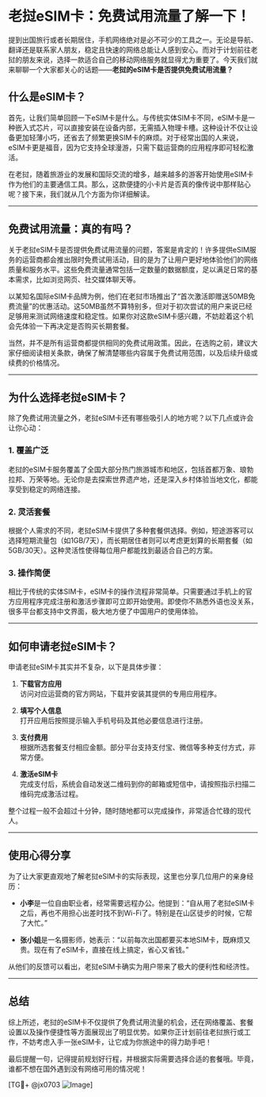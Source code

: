 # 老挝eSIM卡：免费试用流量了解一下！

提到出国旅行或者长期居住，手机网络绝对是必不可少的工具之一。无论是导航、翻译还是联系家人朋友，稳定且快速的网络总能让人感到安心。而对于计划前往老挝的朋友来说，选择一款适合自己的移动网络服务就显得尤为重要了。今天我们就来聊聊一个大家都关心的话题——**老挝的eSIM卡是否提供免费试用流量？**

## 什么是eSIM卡？

首先，让我们简单回顾一下eSIM卡是什么。与传统实体SIM卡不同，eSIM卡是一种嵌入式芯片，可以直接安装在设备内部，无需插入物理卡槽。这种设计不仅让设备更加轻薄小巧，还省去了频繁更换SIM卡的麻烦。对于经常出国的人来说，eSIM卡更是福音，因为它支持全球漫游，只需下载运营商的应用程序即可轻松激活。

在老挝，随着旅游业的发展和国际交流的增多，越来越多的游客开始使用eSIM卡作为他们的主要通信工具。那么，这款便捷的小卡片是否真的像传说中那样贴心呢？接下来，我们就从几个方面为你详细解读。

---

## 免费试用流量：真的有吗？

关于老挝eSIM卡是否提供免费试用流量的问题，答案是肯定的！许多提供eSIM服务的运营商都会推出限时免费试用活动，目的是为了让用户更好地体验他们的网络质量和服务水平。这些免费流量通常包括一定数量的数据额度，足以满足日常的基本需求，比如浏览网页、社交媒体聊天等。

以某知名国际eSIM卡品牌为例，他们在老挝市场推出了“首次激活即赠送50MB免费流量”的优惠活动。这50MB虽然不算特别多，但对于初次尝试的用户来说已经足够用来测试网络速度和稳定性。如果你对这款eSIM卡感兴趣，不妨趁着这个机会先体验一下再决定是否购买长期套餐。

当然，并不是所有运营商都提供相同的免费试用政策。因此，在选购之前，建议大家仔细阅读相关条款，确保了解清楚哪些内容属于免费试用范围，以及后续升级或续费的价格情况。

---

## 为什么选择老挝eSIM卡？

除了免费试用流量之外，老挝eSIM卡还有哪些吸引人的地方呢？以下几点或许会让你心动：

### 1. **覆盖广泛**
老挝的eSIM卡服务覆盖了全国大部分热门旅游城市和地区，包括首都万象、琅勃拉邦、万荣等地。无论你是去探索世界遗产地，还是深入乡村体验当地文化，都能享受到稳定的网络连接。

### 2. **灵活套餐**
根据个人需求的不同，老挝eSIM卡提供了多种套餐供选择。例如，短途游客可以选择短期流量包（如1GB/7天），而长期居住者则可以考虑更划算的长期套餐（如5GB/30天）。这种灵活性使得每位用户都能找到最适合自己的方案。

### 3. **操作简便**
相比于传统的实体SIM卡，eSIM卡的操作流程非常简单。只需要通过手机上的官方应用程序完成注册和激活步骤即可立即开始使用。即使你不熟悉外语也没关系，很多平台都支持中文界面，极大地方便了中国用户的使用体验。

---

## 如何申请老挝eSIM卡？

申请老挝eSIM卡其实并不复杂，以下是具体步骤：

1. **下载官方应用**  
   访问对应运营商的官方网站，下载并安装其提供的专用应用程序。

2. **填写个人信息**  
   打开应用后按照提示输入手机号码及其他必要信息进行注册。

3. **支付费用**  
   根据所选套餐支付相应金额。部分平台支持支付宝、微信等多种支付方式，非常方便。

4. **激活eSIM卡**  
   完成支付后，系统会自动发送二维码到你的邮箱或短信中，请按照指示扫描二维码完成激活过程。

整个过程一般不会超过十分钟，随时随地都可以完成操作，非常适合忙碌的现代人。

---

## 使用心得分享

为了让大家更直观地了解老挝eSIM卡的实际表现，这里也分享几位用户的亲身经历：

- **小李**是一位自由职业者，经常需要远程办公。他提到：“自从用了老挝eSIM卡之后，再也不用担心出差时找不到Wi-Fi了。特别是在山区徒步的时候，它帮了大忙。”
  
- **张小姐**是一名摄影师，她表示：“以前每次出国都要买本地SIM卡，既麻烦又贵。现在有了eSIM卡，直接在线上搞定，省心又省钱。”

从他们的反馈可以看出，老挝eSIM卡确实为用户带来了极大的便利性和经济性。

---

## 总结

综上所述，老挝的eSIM卡不仅提供了免费试用流量的机会，还在网络覆盖、套餐设置以及操作便捷性等方面展现出了明显优势。如果你正计划前往老挝旅行或工作，不妨考虑入手一张eSIM卡，让它成为你旅途中的得力助手吧！

最后提醒一句，记得提前规划好行程，并根据实际需要选择合适的套餐哦。毕竟，谁都不想在国外遇到没有网络可用的情况呢！

[TG💪+ @jx0703 ![Image](https://github.com/user-attachments/assets/dbca1d08-cadb-493c-b0ec-ad6f7a83f270)]